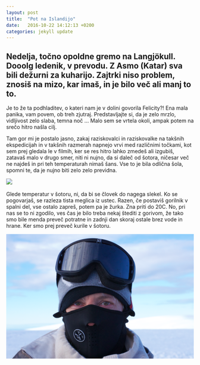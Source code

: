 ```yaml
---
layout: post
title:  "Pot na Islandijo"
date:   2016-10-22 14:12:13 +0200
categories: jekyll update
---
```

## Nedelja, točno opoldne gremo na Langjökull. Dooolg ledenik, v prevodu. Z Asmo (Katar) sva bili dežurni za kuharijo. Zajtrki niso problem, znosiš na mizo, kar imaš, in je bilo več ali manj to to.

Je to že ta podhladitev, o kateri nam je v dolini govorila Felicity?! Ena mala panika, vam povem, ob treh zjutraj. Predstavljajte si, da je zelo mrzlo, vidljivost zelo slaba, temna noč … Malo sem se vrtela okoli, ampak potem na srečo hitro našla cilj.

Tam gor mi je postalo jasno, zakaj raziskovalci in raziskovalke na takšnih ekspedicijah in v takšnih razmerah napnejo vrvi med različnimi točkami, kot sem prej gledala le v filmih, ker se res hitro lahko zmedeš ali izgubiš, zatavaš malo v drugo smer, niti ni nujno, da si daleč od šotora, ničesar več ne najdeš in pri teh temperaturah nimaš šans. Vse to je bila odlična šola, spomni te, da je nujno biti zelo zelo previdna.

<img src="http://metinalista.si/wp-content/uploads/first-morning-on-the-glacier.jpg?x42532" />

Glede temperatur v šotoru, ni, da bi se človek do nagega slekel. Ko se pogovarjaš, se razleza tista meglica iz ustec. Razen, če postaviš gorilnik v spalni del, vse ostalo zapreš, potem pa je žurka. Zna priti do 20C. No, pri nas se to ni zgodilo, ves čas je bilo treba nekaj štediti z gorivom, že tako smo bile menda preveč potratne in zadnji dan skoraj ostale brez vode in hrane. Ker smo prej preveč kurile v šotoru.

<img src="/images/briski_islandija.png" />